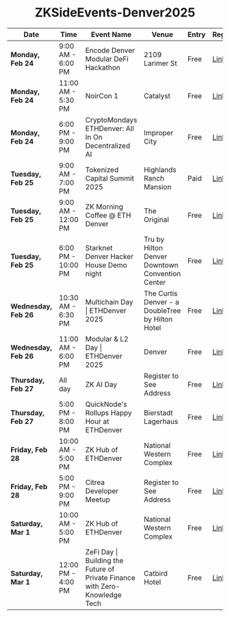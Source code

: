 <div align="center">

# ZKSideEvents-Denver2025

</div>

| **Date**               | **Time**               | **Event Name**                                              | **Venue**                                              | **Entry**   | **Registration** |
|------------------------|-----------------------|------------------------------------------------------------|--------------------------------------------------------|-------------|------------------|
| **Monday, Feb 24**     | 9:00 AM - 6:00 PM     | Encode Denver Modular DeFi Hackathon                       | 2109 Larimer St                                        | Free        | [Link](#)        |
| **Monday, Feb 24**     | 11:00 AM - 5:30 PM    | NoirCon 1                                                  | Catalyst                                               | Free        | [Link](#)        |
| **Monday, Feb 24**     | 6:00 PM - 9:00 PM     | CryptoMondays ETHDenver: All In On Decentralized AI        | Improper City                                          | Free        | [Link](#)        |
| **Tuesday, Feb 25**    | 9:00 AM - 7:00 PM     | Tokenized Capital Summit 2025                              | Highlands Ranch Mansion                                | Paid        | [Link](#)        |
| **Tuesday, Feb 25**    | 9:00 AM - 12:00 PM    | ZK Morning Coffee @ ETH Denver                             | The Original                                           | Free        | [Link](#)        |
| **Tuesday, Feb 25**    | 6:00 PM - 10:00 PM    | Starknet Denver Hacker House Demo night                    | Tru by Hilton Denver Downtown Convention Center        | Free        | [Link](#)        |
| **Wednesday, Feb 26**  | 10:30 AM - 6:30 PM    | Multichain Day \| ETHDenver 2025                           | The Curtis Denver - a DoubleTree by Hilton Hotel       | Free        | [Link](#)        |
| **Wednesday, Feb 26**  | 11:00 AM - 6:00 PM    | Modular & L2 Day \| ETHDenver 2025                         | Denver                                                 | Free        | [Link](#)        |
| **Thursday, Feb 27**   | All day               | ZK AI Day                                                  | Register to See Address                                | Free        | [Link](#)        |
| **Thursday, Feb 27**   | 5:00 PM - 8:00 PM     | QuickNode's Rollups Happy Hour at ETHDenver               | Bierstadt Lagerhaus                                    | Free        | [Link](#)        |
| **Friday, Feb 28**     | 10:00 AM - 5:00 PM    | ZK Hub of ETHDenver                                        | National Western Complex                               | Free        | [Link](#)        |
| **Friday, Feb 28**     | 5:00 PM - 9:00 PM     | Citrea Developer Meetup                                    | Register to See Address                                | Free        | [Link](#)        |
| **Saturday, Mar 1**    | 10:00 AM - 5:00 PM    | ZK Hub of ETHDenver                                        | National Western Complex                               | Free        | [Link](#)        |
| **Saturday, Mar 1**    | 12:00 PM - 4:00 PM    | ZeFi Day \| Building the Future of Private Finance with Zero-Knowledge Tech | Catbird Hotel                          | Free        | [Link](#)        |
